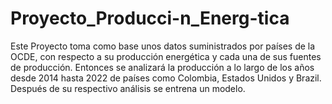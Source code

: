 # Proyecto_Producci-n_Energ-tica
Este Proyecto toma como base unos datos suministrados por países de la OCDE, con respecto a su producción energética y cada una de sus fuentes de producción. Entonces se analizará la producción a lo largo de los años desde 2014 hasta 2022 de países como Colombia, Estados Unidos y Brazil. Después de su respectivo análisis se entrena un modelo.
